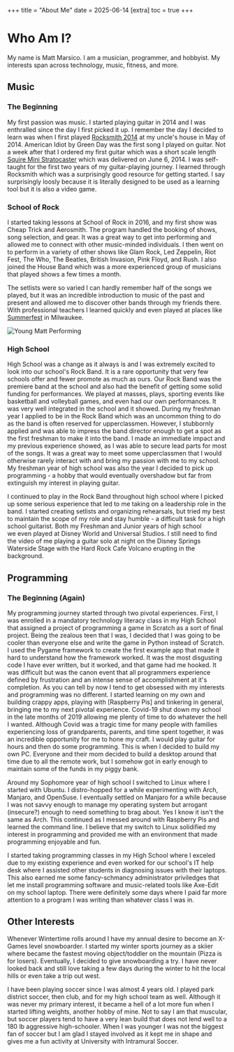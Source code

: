 +++
title = "About Me"
date = 2025-06-14
[extra]
toc = true
+++
# Who Am I?
My name is Matt Marsico. I am a musician, programmer, and hobbyist. My interests span across technology, music, fitness, and more.

## Music
### The Beginning
My first passion was music. I started playing guitar in 2014 and I was enthralled since the day I first picked it up. I remember
the day I decided to learn was when I first played [Rocksmith 2014](https://en.wikipedia.org/wiki/Rocksmith_2014)
at my uncle's house in May of 2014. American Idiot by Green Day was the first song I played on guitar.
Not a week after that I ordered my first guitar which was a short scale length
[Squire Mini Stratocaster](https://www.fender.com/products/mini-stratocaster) which was delivered on June 6, 2014.
I was self-taught for the first two years of my guitar-playing journey. I learned through Rocksmith which was
a surprisingly good resource for getting started. I say surprisingly loosly because it is literally designed to
be used as a learning tool but it is also a video game.

### School of Rock
I started taking lessons at School of Rock in 2016, and my first show was Cheap Trick and Aerosmith. The program handled
the booking of shows, song selection, and gear. It was a great way to get into performing and allowed me to connect
with other music-minded individuals. I then went on to perform in a variety of other shows like Glam Rock, Led Zeppelin,
Riot Fest, The Who, The Beatles, British Invasion, Pink Floyd, and Rush. I also joined the House Band which was a more
experienced group of musicians that played shows a few times a month. 

The setlists were so varied I can hardly remember half of the songs we played, but it was an incredible introduction
to music of the past and present and allowed me to discover other bands through my friends there. With professional
teachers I learned quickly and even played at places like [Summerfest](https://www.summerfest.com/) in Milwaukee.

<img src="images/IMG_6550.JPG" alt="Young Matt Performing" class="article-image" />

### High School
High School was a change as it always is and I was extremely excited to look into our school's Rock Band. It is
a rare opportunity that very few schools offer and fewer promote as much as ours. Our Rock Band was the premiere band
at the school and also had the benefit of getting some solid funding for performances. We played at masses, plays,
sporting events like basketball and volleyball games, and even had our own performances. It was very well integrated
in the school and it showed. During my freshman year I applied to be in the Rock Band which was an uncommon thing to do
as the band is often reserved for upperclassmen. However, I stubbornly applied and was able to impress the band director
enough to get a spot as the first freshman to make it into the band. I made an immediate impact and my previous experience
showed, as I was able to secure lead parts for most of the songs. It was a great way to meet some upperclassmen that I would
otherwise rarely interact with and bring my passion with me to my school. My freshman year of high school was also the year
I decided to pick up programming - a hobby that would eventually overshadow but far from extinguish my interest in playing guitar.

I continued to play in the Rock Band throughout high school where I picked up some serious experience that led to me taking on
a leadership role in the band. I started creating setlists and organizing rehearsals, but tried my best to maintain the scope
of my role and stay humble - a difficult task for a high school guitarist. Both my Freshman and Junior years of high school  
we even played at Disney World and Universal Studios. I still need to find the video of me playing a guitar solo at night
on the Disney Springs Waterside Stage with the Hard Rock Cafe Volcano erupting in the background.

## Programming
### The Beginning (Again)
My programming journey started through two pivotal experiences. First, I was enrolled in a mandatory technology literacy class 
in my High School that assigned a project of programming a game in Scratch as a sort of final project. Being the zealous
teen that I was, I decided that I was going to be cooler than everyone else and write the game in Python instead of Scratch.
I used the Pygame framework to create the first example app that made it hard to understand how the framework worked. It
was the most disgusting code I have ever written, but it worked, and that game had me hooked. It was difficult
but was the canon event that all programmers experience defined by frustration and an intense sense of accomplishment at it's
completion. As you can tell by now I tend to get obsessed with my interests and programming was no different. I started
learning on my own and building crappy apps, playing with [Raspberry Pis] and tinkering in general, bringing me to my next 
pivotal experience. Covid-19 shut down my school in the late months of 2019 allowing me plenty of time to do whatever the
hell I wanted. Although Covid was a tragic time for many people with families experiencing loss of grandparents, parents,
and time spent together, it was an incredible opportunity for me to hone my craft. I would play guitar for hours and then
do some programming. This is when I decided to build my own PC. Everyone and their mom decided to build a desktop around
that time due to all the remote work, but I somehow got in early enough to maintain some of the funds in my piggy bank.

Around my Sophomore year of high school I switched to Linux where I started with Ubuntu. I distro-hopped for a while experimenting
with Arch, Manjaro, and OpenSuse. I eventually settled on Manjaro for a while because I was not savvy enough to manage my
operating system but arrogant (insecure?) enough to need something to brag about. Yes I know it isn't the same as Arch. This
continued as I messed around with Raspberry Pis and learned the command line. I believe that my switch to Linux solidified my
interest in programming and provided me with an environment that made programming enjoyable and fun.

I started taking programming classes in my High School where I exceled due to my existing experience and even worked for our
school's IT help desk where I assisted other students in diagnosing issues with their laptops. This also earned me some 
fancy-schmancy administrator priviledges that let me install programming software and music-related tools like Axe-Edit
on my school laptop. There were definitely some days where I paid far more attention to a program I was writing than whatever
class I was in. 

## Other Interests
Whenever Wintertime rolls around I have my annual desire to become an X-Games level snowboarder. I started my winter sports
journey as a skiier where became the fastest moving object/toddler on the mountain (Pizza is for losers). Eventually, I 
decided to give snowboarding a try. I have never looked back and still love taking a few days during the winter to hit the
local hills or even take a trip out west. 

I have been playing soccer since I was almost 4 years old. I played park district soccer, then club, and for my high school
team as well. Although it was never my primary interest, it became a hell of a lot more fun when I started lifting weights,
another hobby of mine. Not to say I am that muscular, but soccer players tend to have a very lean build that does not lend well
to a 180 lb aggressive high-schooler. When I was younger I was not the biggest fan of soccer but I am glad I stayed involved
as it kept me in shape and gives me a fun activity at University with Intramural Soccer.
